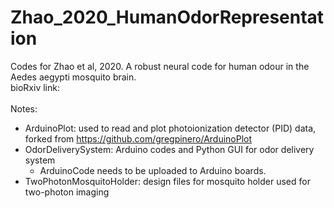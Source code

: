 # Zhao_2020_HumanOdorRepresentation
Codes for Zhao et al, 2020. A robust neural code for human odour in the Aedes aegypti mosquito brain.    
bioRxiv link:     
<br>
Notes:
- ArduinoPlot: used to read and plot photoionization detector (PID) data, forked from https://github.com/gregpinero/ArduinoPlot
- OdorDeliverySystem: Arduino codes and Python GUI for odor delivery system
  - ArduinoCode needs to be uploaded to Arduino boards.
- TwoPhotonMosquitoHolder: design files for mosquito holder used for two-photon imaging
